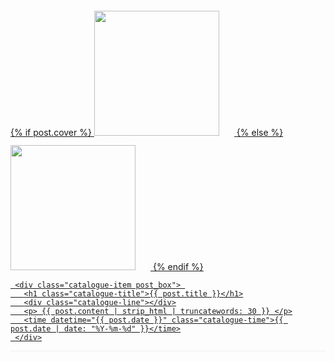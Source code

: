 <a href="{{ post.url | prepend: site.baseurl }}" class="catalogue-item">
 <div style="margin-top:24px; margin-bottom:24px; border-bottom: 1px solid #eee;">
     {% if post.cover %}
       <img class="post_cover_img" src="{{ post.cover }}" height="200px" width="200px" border="1px" style="border: 0px solid #ddd; padding-right:12px;padding-top:12px; margin-right: 12px;">
     {% else %}
       <img class="post_cover_img" src="{{ site.cover }}" height="200px" width="200px" border="1px" style="border: 0px solid #ddd; padding-right:12px;padding-top:12px; margin-right: 12px;">
     {% endif %}
    
     <div class="catalogue-item post_box"> 
       <h1 class="catalogue-title">{{ post.title }}</h1>
       <div class="catalogue-line"></div>
       <p> {{ post.content | strip_html | truncatewords: 30 }} </p>
       <time datetime="{{ post.date }}" class="catalogue-time">{{ post.date | date: "%Y-%m-%d" }}</time>
     </div>
 </div>
</a>   
